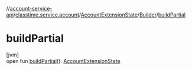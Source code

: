 //[account-service-api](../../../../index.md)/[classtime.service.account](../../index.md)/[AccountExtensionState](../index.md)/[Builder](index.md)/[buildPartial](build-partial.md)

# buildPartial

[jvm]\
open fun [buildPartial](build-partial.md)(): [AccountExtensionState](../index.md)
